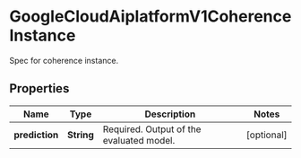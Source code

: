 

# GoogleCloudAiplatformV1CoherenceInstance

Spec for coherence instance.

## Properties

| Name | Type | Description | Notes |
|------------ | ------------- | ------------- | -------------|
|**prediction** | **String** | Required. Output of the evaluated model. |  [optional] |



